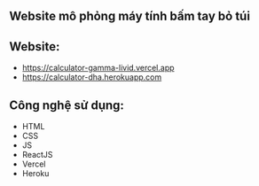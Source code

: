 ## Website mô phỏng máy tính bấm tay bỏ túi

## Website:
- https://calculator-gamma-livid.vercel.app
- https://calculator-dha.herokuapp.com

## Công nghệ sử dụng:
- HTML
- CSS
- JS
- ReactJS
- Vercel
- Heroku
